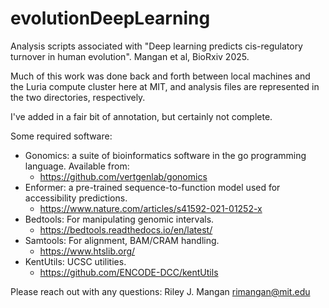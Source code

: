 # evolutionDeepLearning
Analysis scripts associated with "Deep learning predicts cis-regulatory turnover in human evolution". Mangan et al, BioRxiv 2025.


Much of this work was done back and forth between local machines and the Luria compute cluster here at MIT, and analysis files are represented in the two directories, respectively.

I've added in a fair bit of annotation, but certainly not complete. 


Some required software:
* Gonomics: a suite of bioinformatics software in the go programming language. Available from: 
	* https://github.com/vertgenlab/gonomics
* Enformer: a pre-trained sequence-to-function model used for accessibility predictions. 
	* https://www.nature.com/articles/s41592-021-01252-x
* Bedtools: For manipulating genomic intervals.
	* https://bedtools.readthedocs.io/en/latest/
* Samtools: For alignment, BAM/CRAM handling.
	* https://www.htslib.org/ 
* KentUtils: UCSC utilities.
	* https://github.com/ENCODE-DCC/kentUtils

Please reach out with any questions:
Riley J. Mangan
rimangan@mit.edu
